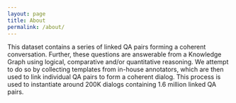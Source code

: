```yaml
---
layout: page
title: About
permalink: /about/
---
```

This dataset contains a series of linked QA pairs forming a coherent conversation. Further, these questions are answerable from a Knowledge Graph using logical, comparative and/or quantitative reasoning. We attempt to do so by collecting templates from in-house annotators, which are then used to link individual QA pairs to form a coherent dialog. This process is used to instantiate around 200K dialogs containing 1.6 million linked QA pairs.
